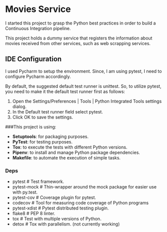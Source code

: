 # Movies Service
I started this project to grasp the Python best practices
in order to build a Continuous Integration pipeline.

This project holds a dummy service that registers the information about movies received
from other services, such as web scrapping services.

## IDE Configuration
I used Pycharm to setup the environment. Since, I am using pytest, I need to configure Pycharm accordingly.

By default, the suggested default test runner is unittest.
So, to utilize pytest, you need to make it the default test runner first as follows:
1. Open the Settings/Preferences | Tools | Python Integrated Tools settings dialog.
2. In the Default test runner field select pytest.
3. Click OK to save the settings.

###This project is using:
 - **Setuptools**: for packaging purposes.
 - **PyTest**: for testing purposes.
 - **Tox**: to execute the tests with different Python versions.
 - **Pipenv**: to install and manage Python package dependencies.
 - **Makefile**: to automate the execution of simple tasks.

### Deps
 - pytest       # Test framework.
 - pytest-mock  # Thin-wrapper around the mock package for easier use with py.test.
 - pytest-cov   # Coverage plugin for pytest.
 - codecov      # Tool for measuring code coverage of Python programs
 - pytest-xdist # Pytest distributed testing plugin.
 - flake8       # PEP 8 linter.
 - tox          # Test with multiple versions of Python.
 - detox        # Tox with parallelism. (not currently working)